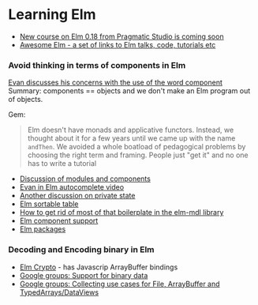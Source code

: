 # Learning Elm

* [New course on Elm 0.18 from Pragmatic Studio is coming soon](https://groups.google.com/forum/#!search/elm$200.18/phoenix-talk/S5DD6OX5Y_M/sIxfzyd7AgAJ)
* [Awesome Elm - a set of links to Elm talks, code, tutorials etc](https://github.com/isRuslan/awesome-elm)

### Avoid thinking in terms of components in Elm

[Evan discusses his concerns with the use of the word component](https://www.reddit.com/r/elm/comments/4xsqhd/practical_examples_in_elm/?)
Summary: components == objects and we don't make an Elm program out of objects.

Gem:

> Elm doesn't have monads and applicative functors. Instead, we thought about it for a few years until we came up with the name `andThen`. We avoided a whole boatload of pedagogical problems by choosing the right term and framing. People just "get it" and no one has to write a tutorial

* [Discussion of modules and components](utm_source=DailyDrip+Elm+Public+List&utm_campaign=3fd10707d0-Elm_Weekly_Drip_20_8_27_2016&utm_medium=email&utm_term=0_5663aebb97-3fd10707d0-142982941#!topic/elm-discuss/_cfOu88oCx4)
* [Evan in Elm autocomplete video](https://www.youtube.com/watch?v=KSuCYUqY058&feature=youtu.be&t=1h14m50s)
* [Another discussion on private state](https://groups.google.com/forum/?utm_source=DailyDrip+Elm+Public+List&utm_campaign=3fd10707d0-Elm_Weekly_Drip_20_8_27_2016&utm_medium=email&utm_term=0_5663aebb97-3fd10707d0-142982941#!topic/elm-discuss/_cfOu88oCx4)
* [Elm sortable table](https://github.com/evancz/elm-sortable-table)
* [How to get rid of most of that boilerplate in the elm-mdl library ](https://medium.com/@debois/elm-components-3d9c00c6c612#.b8euskn3z)
* [Elm component support](http://package.elm-lang.org/packages/emtenet/elm-component-support/1.0.0)
* [Elm packages](http://package.elm-lang.org)


### Decoding and Encoding binary in Elm

* [Elm Crypto](https://github.com/Strikeskids/elm-crypto) - has Javascrip ArrayBuffer bindings
* [Google groups: Support for binary data](https://groups.google.com/forum/#!topic/elm-discuss/spr621OlUeo)
* [Google groups: Collecting use cases for File, ArrayBuffer and TypedArrays/DataViews](https://groups.google.com/forum/#!topic/elm-discuss/u_ui3PlDwLc)
